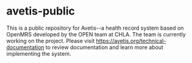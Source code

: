 # avetis-public
This is a public repository for Avetis--a health record system based on OpenMRS developed by the OPEN team at CHLA. The team is currently working on the project. Please visit https://avetis.org/technical-documentation to review documentation and learn more about implementing the system.
